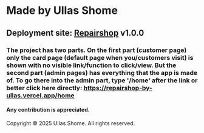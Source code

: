 # Made by Ullas Shome

## Deployment site: [Repairshop](https://repairshop-by-ullas.vercel.app/) v1.0.0

### The project has two parts. On the first part (customer page) only the card page (default page when you/customers visit) is shown with no visible link/function to click/view. But the second part (admin pages) has everything that the app is made of. To go there into the admin part, type '/home' after the link or better click here directly: https://repairshop-by-ullas.vercel.app/home

#### Any contribution is appreciated.

Copyright © 2025 Ullas Shome. All rights reserved.
